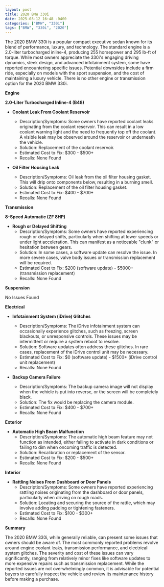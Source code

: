 ```yaml
---
layout: post
title: 2020 BMW 330i
date: 2025-03-12 16:48 -0400
categories: ["BMW", "330i"]
tags: ["BMW", "330i", "2020"]
---
```

The 2020 BMW 330i is a popular compact executive sedan known for its blend of performance, luxury, and technology. The standard engine is a 2.0-liter turbocharged inline-4, producing 255 horsepower and 295 lb-ft of torque. While most owners appreciate the 330i's engaging driving dynamics, sleek design, and advanced infotainment system, some have reported encountering specific issues. Potential downsides include a firm ride, especially on models with the sport suspension, and the cost of maintaining a luxury vehicle. There is no other engine or transmission option for the 2020 BMW 330i.

**Engine**

**2.0-Liter Turbocharged Inline-4 (B48)**

*   **Coolant Leak From Coolant Reservoir**
    *   Description/Symptoms: Some owners have reported coolant leaks originating from the coolant reservoir. This can result in a low coolant warning light and the need to frequently top off the coolant. A visible leak may be observed around the reservoir or underneath the vehicle.
    *   Solution: Replacement of the coolant reservoir.
    *   Estimated Cost to Fix: $300 - $500+
    * Recalls: None Found

*   **Oil Filter Housing Leak**
    *   Description/Symptoms: Oil leak from the oil filter housing gasket. This will drip onto components below, resulting in a burning smell.
    *   Solution: Replacement of the oil filter housing gasket.
    *   Estimated Cost to Fix: $400 - $700+
    * Recalls: None Found

**Transmission**

**8-Speed Automatic (ZF 8HP)**

*   **Rough or Delayed Shifting**
    *   Description/Symptoms: Some owners have reported experiencing rough or delayed shifts, particularly when shifting at lower speeds or under light acceleration. This can manifest as a noticeable "clunk" or hesitation between gears.
    *   Solution: In some cases, a software update can resolve the issue. In more severe cases, valve body issues or transmission replacement will be required.
    *   Estimated Cost to Fix: $200 (software update) - $5000+ (transmission replacement)
    * Recalls: None Found

**Suspension**

No Issues Found

**Electrical**

*   **Infotainment System (iDrive) Glitches**
    *   Description/Symptoms: The iDrive infotainment system can occasionally experience glitches, such as freezing, screen blackouts, or unresponsive controls. These issues may be intermittent or require a system reboot to resolve.
    *   Solution: Software updates often address these glitches. In rare cases, replacement of the iDrive control unit may be necessary.
    *   Estimated Cost to Fix: $0 (software update) - $1500+ (iDrive control unit replacement)
    * Recalls: None Found

*   **Backup Camera Failure**
    *   Description/Symptoms: The backup camera image will not display when the vehicle is put into reverse, or the screen will be completely black.
    *   Solution: The fix would be replacing the camera module.
    *   Estimated Cost to Fix: $400 - $700+
    * Recalls: None Found

**Exterior**

*   **Automatic High Beam Malfunction**
    *   Description/Symptoms: The automatic high beam feature may not function as intended, either failing to activate in dark conditions or failing to dim when oncoming traffic is detected.
    *   Solution: Recalibration or replacement of the sensor.
    *   Estimated Cost to Fix: $200 - $500+
    * Recalls: None Found

**Interior**

*   **Rattling Noises From Dashboard or Door Panels**
    *   Description/Symptoms: Some owners have reported experiencing rattling noises originating from the dashboard or door panels, particularly when driving on rough roads.
    *   Solution: Locating and securing the source of the rattle, which may involve adding padding or tightening fasteners.
    *   Estimated Cost to Fix: $100 - $300+
    * Recalls: None Found

**Summary**

The 2020 BMW 330i, while generally reliable, can present some issues that owners should be aware of. The most commonly reported problems revolve around engine coolant leaks, transmission performance, and electrical system glitches. The severity and cost of these issues can vary significantly, ranging from relatively minor fixes like software updates to more expensive repairs such as transmission replacement. While the reported issues are not overwhelmingly common, it is advisable for potential buyers to carefully inspect the vehicle and review its maintenance history before making a purchase.


